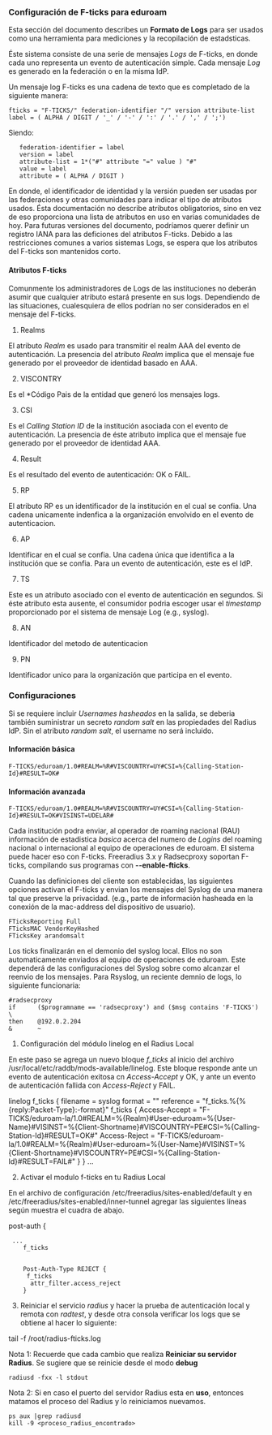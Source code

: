 ### Configuración de F-ticks para eduroam

Esta sección del documento describes un **Formato de Logs** para ser usados como una herramienta para mediciones y la recopilación de estadsticas.

Éste sistema consiste de una serie de mensajes *Logs* de F-ticks, en donde cada uno representa un evento de autenticación simple. Cada mensaje *Log* es generado en la federación o en la misma IdP.

Un mensaje log F-ticks es una cadena de texto que es completado de la siguiente manera:

```
fticks = "F-TICKS/" federation-identifier "/" version attribute-list label = ( ALPHA / DIGIT / '_' / '-' / ':' / '.' / ',' / ';')
```
Siendo:

```
   federation-identifier = label
   version = label
   attribute-list = 1*("#" attribute "=" value ) "#"
   value = label
   attribute = ( ALPHA / DIGIT )
```

En donde, el identificador de identidad y la versión pueden ser usadas por las federaciones y otras comunidades para indicar el tipo de atributos usados. Ésta documentación no describe atributos obligatorios, sino en vez de eso proporciona una lista de atributos en uso en varias comunidades de hoy. Para futuras versiones del documento, podríamos querer definir un registro IANA para las deficiones del atributos F-ticks. Debido a las restricciones comunes a varios sistemas Logs, se espera que los atributos del F-ticks son mantenidos corto.

#### Atributos F-ticks

Comunmente los administradores de Logs de las instituciones no deberán asumir que cualquier atributo estará presente en sus logs. Dependiendo de las situaciones, cualesquiera de ellos podrían no ser considerados en el mensaje del F-ticks.

1. Realms

El atributo *Realm* es usado para transmitir el realm AAA del evento de autenticación. La presencia del atributo *Realm* implica que el mensaje fue generado por el proveedor de identidad basado en AAA.

2. VISCONTRY

Es el *Código Pais de la entidad que generó los mensajes logs.

3. CSI

Es el *Calling Station ID* de la institución asociada con el evento de autenticación. La presencia de éste atributo implica que el mensaje fue generado por el proveedor de identidad AAA.

4. Result

Es el resultado del evento de autenticación: OK o FAIL.

5. RP

El atributo RP es un identificador de la institución en el cual se confia. Una cadena unicamente indenfica a la organización envolvido en el evento de autenticacion.

6. AP

Identificar en el cual se confia. Una cadena única que identifica a la institución que se confia. Para un evento de autenticación, este es el IdP.
   
7. TS

Este es un atributo asociado con el evento de autenticación en segundos. Si éste atributo esta ausente, el consumidor podria escoger usar el *timestamp* proporcionado por el sistema de mensaje Log (e.g., syslog).

8. AN

Identificador del metodo de autenticacion

9. PN

Identificador unico para la organización que participa en el evento.

### Configuraciones
Si se requiere incluir *Usernames hasheados* en la salida, se deberia también suministrar un secreto *random salt* en las propiedades del Radius IdP. Sin el atributo *random salt*, el username no será incluido.

#### Información básica

```
F-TICKS/eduroam/1.0#REALM=%R#VISCOUNTRY=UY#CSI=%{Calling-Station-Id}#RESULT=OK#
```
#### Información avanzada
```
F-TICKS/eduroam/1.0#REALM=%R#VISCOUNTRY=UY#CSI=%{Calling-Station-Id}#RESULT=OK#VISINST=UDELAR#
```
Cada institución podra enviar, al operador de roaming nacional (RAU) información de estadistica *basica* acerca del numero de *Logins* del roaming nacional o internacional al equipo de operaciones de eduroam. El sistema puede hacer eso con F-ticks. Freeradius 3.x y Radsecproxy soportan F-ticks, compilando sus programas con **--enable-fticks**.

Cuando las definiciones del cliente son establecidas, las siguientes opciones activan el F-ticks y envian los mensajes del Syslog de una manera tal que preserve la privacidad. (e.g., parte de información hasheada en la conexión de la mac-address del dispositivo de usuario).

```
FTicksReporting Full
FTicksMAC VendorKeyHashed
FTicksKey arandomsalt
```
Los ticks finalizarán en el demonio del syslog local. Ellos no son automaticamente enviados al equipo de operaciones de eduroam. Este dependerá de las configuraciones del Syslog sobre como alcanzar el reenvio de los mensajes. Para Rsyslog, un reciente demnio de logs, lo siguiente funcionaria:

```
#radsecproxy
if      ($programname == 'radsecproxy') and ($msg contains 'F-TICKS') \
then    @192.0.2.204
&       ~
```

1. Configuración del módulo linelog en el Radius Local

En este paso se agrega un nuevo bloque *f_ticks* al inicio del archivo /usr/local/etc/raddb/mods-available/linelog. Este bloque responde ante un evento de autenticación exitosa cn *Access-Accept* y OK, y ante un evento de autenticación fallida con *Access-Reject* y FAIL.

linelog f_ticks {
       filename = syslog
       format = ""
       reference = "f_ticks.%{%{reply:Packet-Type}:-format}"
       f_ticks {
          Access-Accept = "F-TICKS/eduroam-la/1.0#REALM=%{Realm}#User-eduroam=%{User-Name}#VISINST=%{Client-Shortname}#VISCOUNTRY=PE#CSI=%{Calling-Station-Id}#RESULT=OK#"
          Access-Reject = "F-TICKS/eduroam-la/1.0#REALM=%{Realm}#User-eduroam=%{User-Name}#VISINST=%{Client-Shortname}#VISCOUNTRY=PE#CSI=%{Calling-Station-Id}#RESULT=FAIL#"
       }
}
...

2. Activar el modulo f-ticks en tu Radius Local

En el archivo de configuración /etc/freeradius/sites-enabled/default y en /etc/freeradius/sites-enabled/inner-tunnel agregar las siguientes líneas según muestra el cuadra de abajo.


post-auth {

	 ...
        f_ticks


        Post-Auth-Type REJECT {
         f_ticks
          attr_filter.access_reject
        }

3. Reiniciar el servicio *radius* y hacer la prueba de autenticación local y remota con *radtest*,  y desde otra consola verificar los logs que se obtiene al hacer lo siguiente:

tail  -f  /root/radius-fticks.log

Nota 1: Recuerde que cada cambio que realiza **Reiniciar su servidor Radius**. Se sugiere que se reinicie desde el modo **debug**

```
radiusd -fxx -l stdout
```

Nota 2: Si en caso el puerto del servidor Radius esta en **uso**, entonces matamos el proceso del Radius y lo reiniciamos nuevamos.
```
ps aux |grep radiusd
kill -9 <proceso_radius_encontrado>
```
